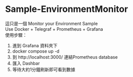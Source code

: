 # Sample-EnvironmentMonitor
這只是一個 Monitor your Environment Sample </br> 
Use Docker + Telegraf + Prometheus + Grafana </br>
使用步驟：<br>
1. 進到 Grafana 資料夾下 
2. docker compose up -d
3. 到 http://localhost:3000/ 連結Prometheus database
4. 匯入 Dashbar 
5. 等待大約1分鐘刷新即可看到數據
